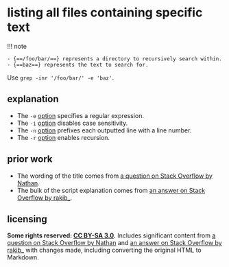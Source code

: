 # listing all files containing specific text

!!! note
    
    - {==/foo/bar/==} represents a directory to recursively search within.
    - {==baz==} represents the text to search for.

Use `grep -inr '/foo/bar/' -e 'baz'`.

## explanation

- The `-e` [option](https://www.gnu.org/software/grep/manual/grep.html#Matching-Control-1) specifies a regular expression.
- The `-i` [option](https://www.gnu.org/software/grep/manual/grep.html#Matching-Control-1) disables case sensitivity.
- The `-n` [option](ttps://www.gnu.org/software/grep/manual/grep.html#Output-Line-Prefix-Control-1) prefixes each outputted line with a line number.
- The `-r` [option](https://www.gnu.org/software/grep/manual/grep.html#File-and-Directory-Selection-1) enables recursion.

## prior work
- The wording of the title comes from [a question on Stack Overflow by Nathan](https://stackoverflow.com/questions/16956810/how-do-i-find-all-files-containing-specific-text-on-linux/).
- The bulk of the script explanation comes from [an answer on Stack Overflow by rakib_](https://stackoverflow.com/questions/16956810/how-do-i-find-all-files-containing-specific-text-on-linux/16957078#16957078).

## licensing
**Some rights reserved: [CC BY-SA 3.0](https://creativecommons.org/licenses/by-sa/3.0/).** Includes significant content from [a question on Stack Overflow by Nathan](https://stackoverflow.com/questions/16956810/how-do-i-find-all-files-containing-specific-text-on-linux/) and [an answer on Stack Overflow by rakib_](https://stackoverflow.com/questions/16956810/how-do-i-find-all-files-containing-specific-text-on-linux/16957078#16957078) with changes made, including converting the original HTML to Markdown.
